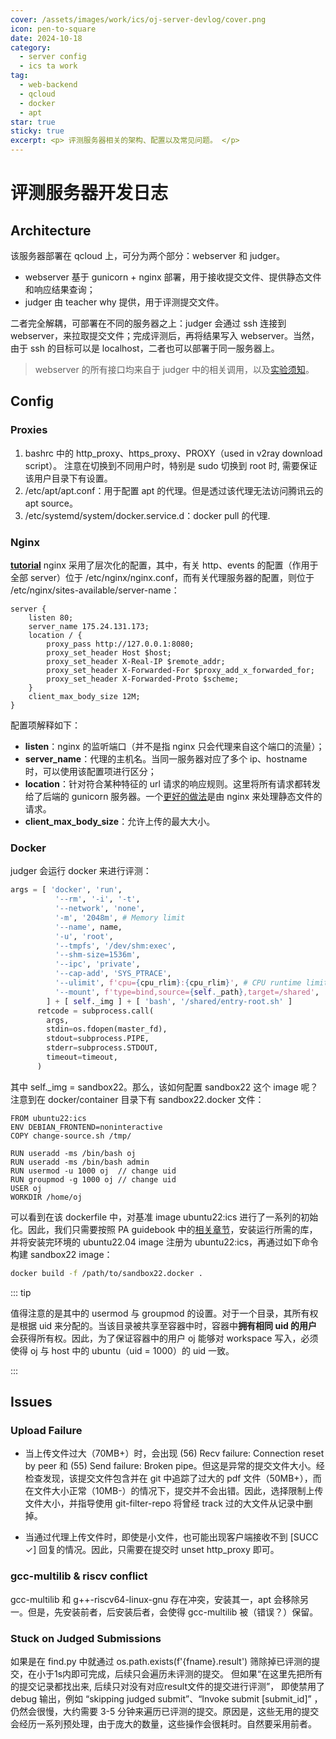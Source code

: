 ```yaml
---
cover: /assets/images/work/ics/oj-server-devlog/cover.png
icon: pen-to-square
date: 2024-10-18
category:
  - server config
  - ics ta work
tag:
  - web-backend
  - qcloud
  - docker
  - apt
star: true
sticky: true
excerpt: <p> 评测服务器相关的架构、配置以及常见问题。 </p>
---
```


# 评测服务器开发日志
## Architecture
该服务器部署在 qcloud 上，可分为两个部分：webserver 和 judger。
- webserver 基于 gunicorn + nginx 部署，用于接收提交文件、提供静态文件和响应结果查询；
- judger 由 teacher why 提供，用于评测提交文件。

二者完全解耦，可部署在不同的服务器之上：judger 会通过 ssh 连接到 webserver，来拉取提交文件；完成评测后，再将结果写入 webserver。当然，由于 ssh 的目标可以是 localhost，二者也可以部署于同一服务器上。

> webserver 的所有接口均来自于 judger 中的相关调用，以及[实验须知](http://www.why.ink:8080/ICS/2022/labs/Labs)。

## Config
### Proxies
1. bashrc 中的 http_proxy、https_proxy、PROXY（used in v2ray download script）。 注意在切换到不同用户时，特别是 sudo 切换到 root 时, 需要保证该用户目录下有设置。
2. /etc/apt/apt.conf：用于配置 apt 的代理。但是透过该代理无法访问腾讯云的 apt source。
3. /etc/systemd/system/docker.service.d：docker pull 的代理.

### Nginx
<HopeIcon icon="book"/> [**tutorial**](https://github.com/xitu/gold-miner/blob/master/TODO/how-to-configure-nginx-for-a-flask-web-application.md)
nginx 采用了层次化的配置，其中，有关 http、events 的配置（作用于全部 server）位于 /etc/nginx/nginx.conf，而有关代理服务器的配置，则位于 /etc/nginx/sites-available/server-name：
```nginx
server {
    listen 80;
    server_name 175.24.131.173;
    location / {
        proxy_pass http://127.0.0.1:8080;
        proxy_set_header Host $host;
        proxy_set_header X-Real-IP $remote_addr;
        proxy_set_header X-Forwarded-For $proxy_add_x_forwarded_for;
        proxy_set_header X-Forwarded-Proto $scheme;
    }
    client_max_body_size 12M;
}
```
配置项解释如下：
- **listen**：nginx 的监听端口（并不是指 nginx 只会代理来自这个端口的流量）；
- **server_name**：代理的主机名。当同一服务器对应了多个 ip、hostname 时，可以使用该配置项进行区分；
- **location**：针对符合某种特征的 url 请求的响应规则。这里将所有请求都转发给了后端的 gunicorn 服务器。一个[更好的做法](/todo.md)是由 nginx 来处理静态文件的请求。
- **client_max_body_size**：允许上传的最大大小。

### Docker
judger 会运行 docker 来进行评测：
```python
args = [ 'docker', 'run',
          '--rm', '-i', '-t',
          '--network', 'none',
          '-m', '2048m', # Memory limit
          '--name', name,
          '-u', 'root',
          '--tmpfs', '/dev/shm:exec',
          '--shm-size=1536m',
          '--ipc', 'private',
          '--cap-add', 'SYS_PTRACE',
          '--ulimit', f'cpu={cpu_rlim}:{cpu_rlim}', # CPU runtime limit
          '--mount', f'type=bind,source={self._path},target=/shared',
        ] + [ self._img ] + [ 'bash', '/shared/entry-root.sh' ]
      retcode = subprocess.call(
        args,
        stdin=os.fdopen(master_fd),
        stdout=subprocess.PIPE,
        stderr=subprocess.STDOUT,
        timeout=timeout,
      )
```
其中 self._img = sandbox22。那么，该如何配置 sandbox22 这个 image 呢？注意到在 docker/container 目录下有 sandbox22\.docker 文件：

```docker
FROM ubuntu22:ics
ENV DEBIAN_FRONTEND=noninteractive
COPY change-source.sh /tmp/

RUN useradd -ms /bin/bash oj
RUN useradd -ms /bin/bash admin
RUN usermod -u 1000 oj  // change uid
RUN groupmod -g 1000 oj // change uid
USER oj
WORKDIR /home/oj
```

可以看到在该 dockerfile 中，对基准 image ubuntu22:ics 进行了一系列的初始化。因此，我们只需要按照 PA guidebook 中的[相关章节](https://nju-projectn.github.io/ics-pa-gitbook/ics2024/0.3.html#installing-tools-for-pas)，安装运行所需的库，并将安装完环境的 ubuntu22.04 image 注册为 ubuntu22:ics，再通过如下命令构建 sandbox22 image：

```bash
docker build -f /path/to/sandbox22.docker .
```

::: tip

值得注意的是其中的 usermod 与 groupmod 的设置。对于一个目录，其所有权是根据 uid 来分配的。当该目录被共享至容器中时，容器中**拥有相同 uid 的用户**会获得所有权。因此，为了保证容器中的用户 oj 能够对 workspace 写入，必须使得 oj 与 host 中的 ubuntu（uid = 1000）的 uid 一致。

:::

## Issues

### Upload Failure

- 当上传文件过大（70MB+）时，会出现 (56) Recv failure: Connection reset by peer 和 (55) Send failure: Broken pipe。但这是异常的提交文件大小。经检查发现，该提交文件包含并在 git 中追踪了过大的 pdf 文件（50MB+），而在文件大小正常（10MB-）的情况下，提交并不会出错。因此，选择限制上传文件大小，并指导使用 git-filter-repo 将曾经 track 过的大文件从记录中删掉。

- 当通过代理上传文件时，即使是小文件，也可能出现客户端接收不到 [SUCC ✓] 回复的情况。因此，只需要在提交时 unset http_proxy 即可。

### gcc-multilib & riscv conflict

gcc-multilib 和 g++-riscv64-linux-gnu 存在冲突，安装其一，apt 会移除另一。但是，先安装前者，后安装后者，会使得 gcc-multilib 被（错误？）保留。

### Stuck on Judged Submissions

如果是在 find\.py 中就通过 os.path.exists(f'{fname}.result') 筛除掉已评测的提交，在小于1s内即可完成，后续只会遍历未评测的提交。 但如果“在这里先把所有的提交记录都找出来, 后续只对没有对应result文件的提交进行评测”， 即使禁用了 debug 输出，例如 “skipping judged submit”、“Invoke submit [submit_id]” ，仍然会很慢，大约需要 3-5 分钟来遍历已评测的提交。原因是，这些无用的提交会经历一系列预处理，由于庞大的数量，这些操作会很耗时。自然要采用前者。


